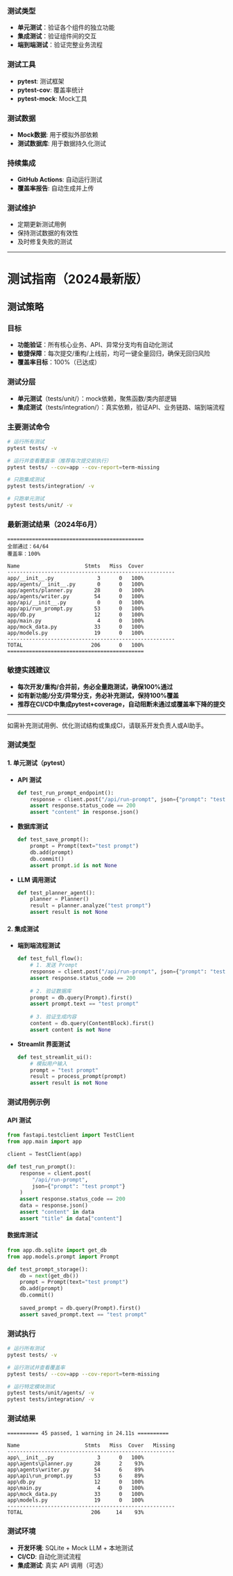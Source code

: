 ### 测试类型

- **单元测试**：验证各个组件的独立功能
- **集成测试**：验证组件间的交互
- **端到端测试**：验证完整业务流程

### 测试工具

- **pytest**: 测试框架
- **pytest-cov**: 覆盖率统计
- **pytest-mock**: Mock工具

### 测试数据

- **Mock数据**: 用于模拟外部依赖
- **测试数据库**: 用于数据持久化测试

### 持续集成

- **GitHub Actions**: 自动运行测试
- **覆盖率报告**: 自动生成并上传

### 测试维护

- 定期更新测试用例
- 保持测试数据的有效性
- 及时修复失败的测试

---

# 测试指南（2024最新版）

## 测试策略

### 目标
- **功能验证**：所有核心业务、API、异常分支均有自动化测试
- **敏捷保障**：每次提交/重构/上线前，均可一键全量回归，确保无回归风险
- **覆盖率目标**：100%（已达成）

### 测试分层
- **单元测试**（tests/unit/）：mock依赖，聚焦函数/类内部逻辑
- **集成测试**（tests/integration/）：真实依赖，验证API、业务链路、端到端流程

### 主要测试命令
```bash
# 运行所有测试
pytest tests/ -v

# 运行并查看覆盖率（推荐每次提交前执行）
pytest tests/ --cov=app --cov-report=term-missing

# 只跑集成测试
pytest tests/integration/ -v

# 只跑单元测试
pytest tests/unit/ -v
```

### 最新测试结果（2024年6月）
```
============================================
全部通过：64/64
覆盖率：100%

Name                     Stmts   Miss  Cover
------------------------------------------------------
app/__init__.py              3      0   100%
app/agents/__init__.py       0      0   100%
app/agents/planner.py       28      0   100%
app/agents/writer.py        54      0   100%
app/api/__init__.py          0      0   100%
app/api/run_prompt.py       53      0   100%
app/db.py                   12      0   100%
app/main.py                  4      0   100%
app/mock_data.py            33      0   100%
app/models.py               19      0   100%
------------------------------------------------------
TOTAL                      206      0   100%
============================================
```

### 敏捷实践建议
- **每次开发/重构/合并前，务必全量跑测试，确保100%通过**
- **如有新功能/分支/异常分支，务必补充测试，保持100%覆盖**
- **推荐在CI/CD中集成pytest+coverage，自动阻断未通过或覆盖率下降的提交**

---
如需补充测试用例、优化测试结构或集成CI，请联系开发负责人或AI助手。

### 测试类型

#### 1. 单元测试（pytest）
- **API 测试**
  ```python
  def test_run_prompt_endpoint():
      response = client.post("/api/run-prompt", json={"prompt": "test prompt"})
      assert response.status_code == 200
      assert "content" in response.json()
  ```

- **数据库测试**
  ```python
  def test_save_prompt():
      prompt = Prompt(text="test prompt")
      db.add(prompt)
      db.commit()
      assert prompt.id is not None
  ```

- **LLM 调用测试**
  ```python
  def test_planner_agent():
      planner = Planner()
      result = planner.analyze("test prompt")
      assert result is not None
  ```

#### 2. 集成测试
- **端到端流程测试**
  ```python
  def test_full_flow():
      # 1. 发送 Prompt
      response = client.post("/api/run-prompt", json={"prompt": "test prompt"})
      assert response.status_code == 200
      
      # 2. 验证数据库
      prompt = db.query(Prompt).first()
      assert prompt.text == "test prompt"
      
      # 3. 验证生成内容
      content = db.query(ContentBlock).first()
      assert content is not None
  ```

- **Streamlit 界面测试**
  ```python
  def test_streamlit_ui():
      # 模拟用户输入
      prompt = "test prompt"
      result = process_prompt(prompt)
      assert result is not None
  ```

### 测试用例示例

#### API 测试
```python
from fastapi.testclient import TestClient
from app.main import app

client = TestClient(app)

def test_run_prompt():
    response = client.post(
        "/api/run-prompt",
        json={"prompt": "test prompt"}
    )
    assert response.status_code == 200
    data = response.json()
    assert "content" in data
    assert "title" in data["content"]
```

#### 数据库测试
```python
from app.db.sqlite import get_db
from app.models.prompt import Prompt

def test_prompt_storage():
    db = next(get_db())
    prompt = Prompt(text="test prompt")
    db.add(prompt)
    db.commit()
    
    saved_prompt = db.query(Prompt).first()
    assert saved_prompt.text == "test prompt"
```

### 测试执行

```bash
# 运行所有测试
pytest tests/ -v

# 运行测试并查看覆盖率
pytest tests/ --cov=app --cov-report=term-missing

# 运行特定模块测试
pytest tests/unit/agents/ -v
pytest tests/integration/ -v
```

### 测试结果

```
========== 45 passed, 1 warning in 24.11s ==========

Name                     Stmts   Miss  Cover   Missing
------------------------------------------------------
app\__init__.py              3      0   100%
app\agents\planner.py       28      2    93%
app\agents\writer.py        54      6    89%
app\api\run_prompt.py       53      6    89%
app\db.py                   12      0   100%
app\main.py                  4      0   100%
app\mock_data.py            33      0   100%
app\models.py               19      0   100%
------------------------------------------------------
TOTAL                      206     14    93%
```

### 测试环境
- **开发环境**: SQLite + Mock LLM + 本地测试
- **CI/CD**: 自动化测试流程
- **集成测试**: 真实 API 调用（可选）